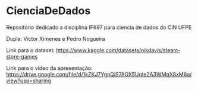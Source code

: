 # CienciaDeDados
Repositório dedicado a disciplina IF697 para ciencia de dados do CIN UFPE 

Dupla: Victor Ximenes e Pedro Nogueira

Link para o dataset: https://www.kaggle.com/datasets/nikdavis/steam-store-games

Link para o vídeo da apresentação: https://drive.google.com/file/d/1kZKJ7YgnQiS7AOX5UqIe2A3WMqX8xM6a/view?usp=sharing
